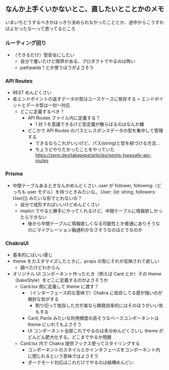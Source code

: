 ## なんか上手くいかないとこ、直したいとことかのメモ

いまいちどうするべきかはっきり決められなかったこととか、途中からこうすればよかったな～って思ってるところ

### ルーティング回り

- （できるだけ）型安全にしたい
  - 自分で書いたけど限界がある、プロダクトでやるのは怖い
  - pathpaida？とか使うほうがよさそう

### API Routes

- REST めんどくさい
- 各エンドポイントの返すデータの型はユースケースに依存する = エンドポイントとデータ型は一対一対応
  - どこに定義するべき？
    - API Routes ファイル内に定義する？
      - 1 対 1 を意識できるけど型定義が散らばるのはなんか嫌
    - どこかで API Routes のパスとレスポンスデータの型を集中して管理する
      - できるならこれがいいけど、パス(string)と型を紐づける方法...
      - ちょうどやりたかったことをやっていた https://zenn.dev/takepepe/articles/nextjs-typesafe-api-routes

### Prisma

- 中間テーブルあるときなんかめんどくさい. user が follower, following（どっちも user モデル）を持つときみたいな。 User: {id: string, followers: User[]} みたいな形でとれないの？
  - 自分で成形すればいいけどめんどくさい
  - implict でやると勝手にやってくれるけど、中間テーブルに情報欲しかったらできない
    - 後から中間テーブルに情報欲しくなる可能性とか普通にありそうなのにマイグレーション融通利かなさそうなのはどうなのか

### ChakraUI

- 基本的にはいい感じ
- theme をカスタマイズしたときに、props の型にそれが反映されて欲しい
  - 調べたけどわからん
- オリジナル UI コンポーネント作ったとき（例えば Card とか）その theme（baseStyle）をどこに定義するのがよさそうか
  - Card.tsx 側に定義して theme に渡す？
    - （インターフェース的な意味で）Chakra に依存してる感が強いのが微妙な気がする
      - 割り切って依存した方が楽なら開発効率的にはそのほうがいい気もする
    - Card, Panle みたいな利用頻度の高そうなベースコンポーネントは theme にいれてもよさそう
    - UI コンポーネント全部これでやるのは多分めんどくさいし theme がどんどん肥大化する。どこまでやるか問題
  - Card.tsx 内で Chakra 提供フックス使ってスタイリングする
    - コンポーネントのスタイルとかインタフェースをコンポーネント内に閉じれるという意味ではよさそう
    - ダークモード対応はこれだけでやるのは結構めんどい

